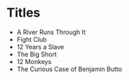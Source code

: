 # Titles

- A River Runs Through It
- Fight Club
- 12 Years a Slave
- The Big Short
- 12 Monkeys
- The Curious Case of Benjamin Butto
